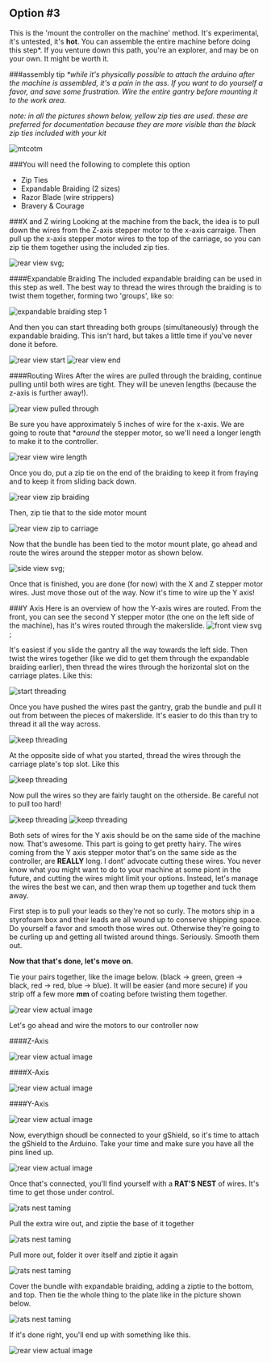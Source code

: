 ## Option #3 
This is the 'mount the controller on the machine' method. It's experimental, it's untested, it's **hot**. You can assemble the entire machine before doing this step*. If you venture down this path, you're an explorer, and may be on your own. It might be worth it.

###assembly tip
_*while it's physically possible to attach the arduino after the machine is assembled, it's a pain in the ass. If you want to do yourself a favor, and save some frustration. Wire the entire gantry before mounting it to the work area._


_note: in all the pictures shown below, yellow zip ties are used. these are preferred for documentation because they are more visible than the black zip ties included with your kit_

![mtcotm](wiring/68-so_wiring-067.jpg)

###You will need the following to complete this option

* Zip Ties
* Expandable Braiding (2 sizes)
* Razor Blade (wire strippers)
* Bravery & Courage

###X and Z wiring 
Looking at the machine from the back, the idea is to pull down the wires from the Z-axis stepper motor to the x-axis carraige. Then pull up the x-axis stepper motor wires to the top of the carriage, so you can zip tie them together using the included zip ties. 

![rear view svg](wiring/wiring_3_rearview.svg);


####Expandable Braiding
The included expandable braiding can be used in this step as well. The best way to thread the wires through the braiding is to twist them together, forming two 'groups', like so:

![expandable braiding step 1](wiring/38-so_wiring-037.jpg)

And then you can start threading both groups (simultaneously) through the expandable braiding. This isn't hard, but takes a little time if you've never done it before. 

![rear view start](wiring/39-so_wiring-038.jpg) ![rear view end](wiring/40-so_wiring-039.jpg)


####Routing Wires
After the wires are pulled through the braiding, continue pulling until both wires are tight. They will be uneven lengths (because the z-axis is further away!).

![rear view pulled through](wiring/43-so_wiring-042.jpg)

Be sure you have approximately 5 inches of wire for the x-axis. We are going to route that **around* the stepper motor, so we'll need a longer length to make it to the controller.

![rear view wire length](wiring/46-so_wiring-045.jpg)

Once you do, put a zip tie on the end of the braiding to keep it from fraying and to keep it from sliding back down. 

![rear view zip braiding](wiring/44-so_wiring-043.jpg)

Then, zip tie that to the side motor mount

![rear view zip to carriage](wiring/47-so_wiring-046.jpg)

Now that the bundle has been tied to the motor mount plate, go ahead and route the wires around the stepper motor as shown below. 

![side view svg](wiring/wiring_3_sideview.svg);

Once that is finished, you are done (for now) with the X and Z stepper motor wires. Just move those out of the way. Now it's time to wire up the Y axis!

###Y Axis
Here is an overview of how the Y-axis wires are routed. From the front, you can see the second Y stepper motor (the one on the left side of the machine), has it's wires routed through the makerslide. 
![front view svg](wiring/wiring_3_frontview.svg);

It's easiest if you slide the gantry all the way towards the left side. Then twist the wires together (like we did to get them through the expandable braiding earlier), then thread the wires through the horizontal slot on the carriage plates. Like this:

![start threading](wiring/27-so_wiring-026.jpg)

Once you have pushed the wires past the gantry, grab the bundle and pull it out from between the pieces of makerslide. It's easier to do this than try to thread it all the way across.

![keep threading](wiring/28-so_wiring-027.jpg)

At the opposite side of what you started, thread the wires through the carriage plate's top slot. Like this

![keep threading](wiring/29-so_wiring-028.jpg)

Now pull the wires so they are fairly taught on the otherside. Be careful not to pull too hard!

![keep threading](wiring/31-so_wiring-030.jpg)
![keep threading](wiring/30-so_wiring-029.jpg)

Both sets of wires for the Y axis should be on the same side of the machine now. That's awesome. This part is going to get pretty hairy. The wires coming from the Y axis stepper motor that's on the same side as the controller, are **REALLY** long. I dont' advocate cutting these wires. You never know what you might want to do to your machine at some piont in the future, and cutting the wires might limit your options. Instead, let's manage the wires the best we can, and then wrap them up together and tuck them away. 

First step is to pull your leads so they're not so curly. The motors ship in a styrofoam box and their leads are all wound up to conserve shipping space. Do yourself a favor and smooth those wires out. Otherwise they're going to be curling up and getting all twisted around things. Seriously. Smooth them out.

**Now that that's done, let's move on.**

Tie your pairs together, like the image below. (black -> green, green -> black, red -> red, blue -> blue). It will be easier (and more secure) if you strip off a few more **mm** of coating before twisting them together.  

![rear view actual image](wiring/50-so_wiring-049.jpg)


Let's go ahead and wire the motors to our controller now

####Z-Axis

![rear view actual image](wiring/49-so_wiring-048.jpg)

####X-Axis

![rear view actual image](wiring/52-so_wiring-051.jpg)

####Y-Axis

![rear view actual image](wiring/54-so_wiring-053.jpg)


Now, everythign shoudl be connected to your gShield, so it's time to attach the gShield to the Arduino. Take your time and make sure you have all the pins lined up.

![rear view actual image](wiring/55-so_wiring-054.jpg)

Once that's connected, you'll find yourself with a **RAT'S NEST** of wires. It's time to get those under control. 

![rats nest taming](wiring/57-so_wiring-056.jpg)

Pull the extra wire out, and ziptie the base of it together

![rats nest taming](wiring/58-so_wiring-057.jpg)

Pull more out, folder it over itself and ziptie it again

![rats nest taming](wiring/59-so_wiring-058.jpg)

Cover the bundle with expandable braiding, adding a ziptie to the bottom, and top. Then tie the whole thing to the plate like in the picture shown below.

![rats nest taming](wiring/60-so_wiring-059.jpg)

If it's done right, you'll end up with something like this. 

![rear view actual image](wiring/68-so_wiring-067.jpg)